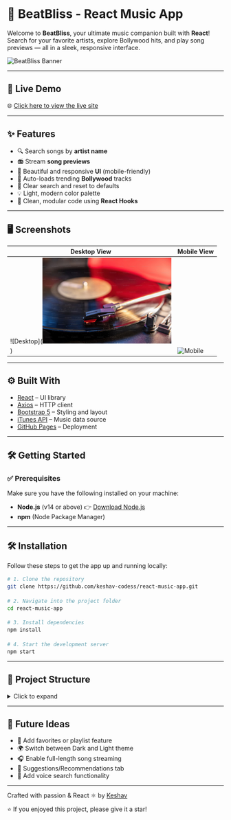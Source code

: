 # 🎵 BeatBliss - React Music App

Welcome to **BeatBliss**, your ultimate music companion built with **React**!  
Search for your favorite artists, explore Bollywood hits, and play song previews — all in a sleek, responsive interface.

![BeatBliss Banner](<img src="assets/BeatBliss-banner.jpg" width="300" />) 

---

## 🚀 Live Demo

🌐 [Click here to view the live site](<img src="assets/BeatBliss-banner.jpg" width="300" />)

---

## ✨ Features

- 🔍 Search songs by **artist name**
- 📻 Stream **song previews**
- 🎨 Beautiful and responsive **UI** (mobile-friendly)
- 📁 Auto-loads trending **Bollywood** tracks
- 🔁 Clear search and reset to defaults
- 💡 Light, modern color palette
- 🧠 Clean, modular code using **React Hooks**

---

## 🖥️ Screenshots

| Desktop View | Mobile View |
|--------------|-------------|
| ![Desktop](<img src="assets/BeatBliss-banner.jpg" width="300" />
) | ![Mobile](https://user-images.githubusercontent.com/your-github-id/mobile-view.png) |

---

## ⚙️ Built With

- [React](https://reactjs.org/) – UI library
- [Axios](https://axios-http.com/) – HTTP client
- [Bootstrap 5](https://getbootstrap.com/) – Styling and layout
- [iTunes API](https://developer.apple.com/library/archive/documentation/AudioVideo/Conceptual/iTuneSearchAPI/index.html) – Music data source
- [GitHub Pages](https://pages.github.com/) – Deployment

---

## 🛠️ Getting Started

### ✅ Prerequisites

Make sure you have the following installed on your machine:

- **Node.js** (v14 or above) 👉 [Download Node.js](https://nodejs.org/)
- **npm** (Node Package Manager)

---
## 🛠️ Installation

Follow these steps to get the app up and running locally:

```bash
# 1. Clone the repository
git clone https://github.com/keshav-codess/react-music-app.git

# 2. Navigate into the project folder
cd react-music-app

# 3. Install dependencies
npm install

# 4. Start the development server
npm start
```

---

## 📁 Project Structure

<details>
<summary>Click to expand</summary>

<pre>
musicapp/
├── public/
│   └── index.html
├── src/
│   ├── components/
│   │   ├── Search.jsx
│   │   ├── Songs.jsx
│   │   └── Player.jsx
│   ├── services/
│   │   └── api-client.js
│   ├── pages/
│   │   └── SearchPage.jsx
│   ├── App.js
│   └── index.js
</pre>

</details>


---

## 🧠 Future Ideas

- 🎯 Add favorites or playlist feature  
- 🌍 Switch between Dark and Light theme
- 🎧 Enable full-length song streaming  
- 💬 Suggestions/Recommendations tab
- 🎤 Add voice search functionality

---

Crafted with passion & React ⚛️ by [Keshav](https://github.com/keshav-codess)




⭐ If you enjoyed this project, please give it a star!

